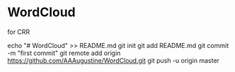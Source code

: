 # WordCloud
for CRR

echo "# WordCloud" >> README.md
git init
git add README.md
git commit -m "first commit"
git remote add origin https://github.com/AAAugustine/WordCloud.git
git push -u origin master
